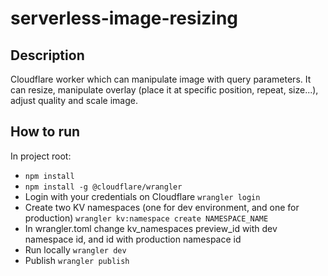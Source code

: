 # serverless-image-resizing

## Description

Cloudflare worker which can manipulate image with query parameters. It can resize, manipulate overlay (place it at specific position, repeat, size...), adjust quality and scale image.

## How to run

In project root:

- `npm install`
- `npm install -g @cloudflare/wrangler`
- Login with your credentials on Cloudflare `wrangler login`
- Create two KV namespaces (one for dev environment, and one for production) `wrangler kv:namespace create NAMESPACE_NAME`
- In wrangler.toml change kv_namespaces preview_id with dev namespace id, and id with production namespace id
- Run locally `wrangler dev`
- Publish `wrangler publish`
